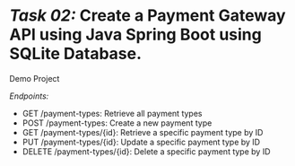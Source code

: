 # *Task 02:* Create a Payment Gateway API using Java Spring Boot using SQLite Database.
Demo Project


*Endpoints:*
- GET /payment-types: Retrieve all payment types
- POST /payment-types: Create a new payment type
- GET /payment-types/{id}: Retrieve a specific payment type by ID
- PUT /payment-types/{id}: Update a specific payment type by ID
- DELETE /payment-types/{id}: Delete a specific payment type by ID
